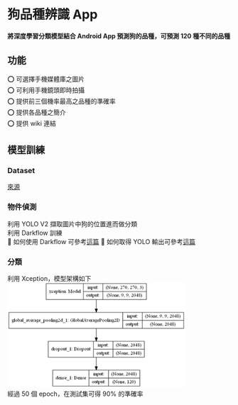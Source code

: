 # 狗品種辨識 App
#### 將深度學習分類模型結合 Android App 預測狗的品種，可預測 120 種不同的品種

## 功能
:o: 可選擇手機媒體庫之圖片  
:o: 可利用手機鏡頭即時拍攝  
:o: 提供前三個機率最高之品種的準確率  
:o: 提供各品種之簡介  
:o: 提供 wiki 連結  

## 模型訓練
### Dataset
[來源](https://www.kaggle.com/miljan/stanford-dogs-dataset-traintest)
### 物件偵測
利用 YOLO V2 擷取圖片中狗的位置進而做分類  
利用 Darkflow 訓練  
:pushpin: 如何使用 Darkflow 可參考[這篇](https://github.com/andy1000335/train_YOLO_tutorial)
:pushpin: 如何取得 YOLO 輸出可參考[這篇](https://github.com/andy1000335/get_YOLOv2_output)
### 分類
利用 Xception，模型架構如下  
<img src="image/model.png" width="400">  
經過 50 個 epoch，在測試集可得 90% 的準確率
